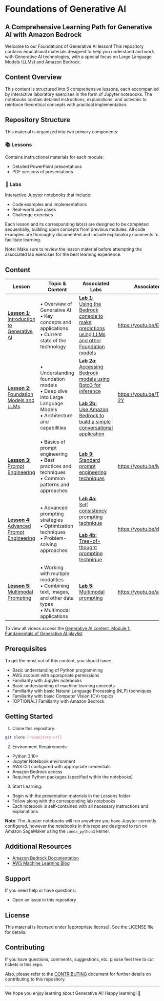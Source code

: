 # Foundations of Generative AI
## A Comprehensive Learning Path for Generative AI with Amazon Bedrock

Welcome to our Foundations of Generative AI lesson! This repository contains educational materials designed to help you understand and work with Generative AI technologies, with a special focus on Large Language Models (LLMs) and Amazon Bedrock.

## Content Overview

This content is structured into 5 comprehensive lessons, each accompanied by interactive laboratory exercises in the form of Jupyter notebooks. The notebooks contain detailed instructions, explanations, and activities to reinforce theoretical concepts with practical implementation.

## Repository Structure

This material is organized into two primary components:

### 📚 Lessons
Contains instructional materials for each module:
- Detailed PowerPoint presentations
- PDF versions of presentations

### 🔬 Labs
Interactive Jupyter notebooks that include:
- Code examples and implementations
- Real-world use cases
- Challenge exercises

Each lesson and its corresponding lab(s) are designed to be completed sequentially, building upon concepts from previous modules. All code examples are thoroughly documented and include explanatory comments to facilitate learning.

Note: Make sure to review the lesson material before attempting the associated lab exercises for the best learning experience.

## Content

| Lesson | Topic & Content | Associated Labs | Associated Video |
|--------|----------------|-----------------|-----------------|
| [**Lesson 1:** Introduction to Generative AI](Lessons/Lesson-1) | • Overview of Generative AI<br>• Key concepts and applications<br>• Current state of the technology | [**Lab 1:**<br>Using the Bedrock console to make predictions using LLMs and other Foundation models](Labs/Lab-1) | https://youtu.be/EhKt74U4WNE |
| [**Lesson 2:** Foundation Models and LLMs](Lessons/Lesson-2) | • Understanding foundation models<br>• Deep dive into Large Language Models<br>• Architecture and capabilities | [**Lab 2a:**<br>Accessing Bedrock models using Boto3 for inference](Labs/Lab-2)<br><br>[**Lab 2b:**<br>Use Amazon Bedrock to build a simple conversational application](Labs/Lab-2) | https://youtu.be/TUU92WK7-2Y |
| [**Lesson 3:** Prompt Engineering](Lessons/Lesson-3) | • Basics of prompt engineering<br>• Best practices and techniques<br>• Common patterns and approaches | [**Lab 3:**<br>Standard prompt engineering techniques](Labs/Lab-3) | https://youtu.be/MAIm6X_k1X8 |
| [**Lesson 4:** Advanced Prompt Engineering](Lessons/Lesson-4) | • Advanced prompting strategies<br>• Optimization techniques<br>• Problem-solving approaches | [**Lab 4a:**<br>Self consistency prompting technique](Labs/Lab-4)<br><br>[**Lab 4b:**<br>Tree-of-thought prompting technique](Labs/Lab-4) | https://youtu.be/dROAuOuG9HA |
| [**Lesson 5:** Multimodal Prompting](Lessons/Lesson-5) | • Working with multiple modalities<br>• Combining text, images, and other data types<br>• Multimodal applications | [**Lab 5:**<br>Multimodal prompting](Labs/Lab-5) | https://youtu.be/a73v5eIlc44|

To view all videos access the [Generative AI content, Module 1: Fundamentals of Generative AI playlist](https://www.youtube.com/watch?v=EhKt74U4WNE&list=PL8P_Z6C4GcuUaUEwqUGv9dEpfzmWSE05A)

## Prerequisites

To get the most out of this content, you should have:
- Basic understanding of Python programming
- AWS account with appropriate permissions
- Familiarity with Jupyter notebooks
- Basic understanding of machine learning concepts
- Familiarity with basic Natural Language Processing (NLP) techniques
- Familiarity with basic Computer VIsion (CV) topics
- [OPTIONAL] Familiarity with Amazon Bedrock

## Getting Started

1. Clone this repository:
```bash
git clone [repository-url]
```

2. Environment Requirements:
- Python 3.10+
- Jupyter Notebook environment
- AWS CLI configured with appropriate credentials
- Amazon Bedrock access
- Required Python packages (specified within the notebooks)

3. Start Learning:
- Begin with the presentation materials in the Lessons folder
- Follow along with the corresponding lab notebooks
- Each notebook is self-contained with all necessary instructions and explanations

**Note**: The Jupyter notebooks will run anywhere you have Jupyter correctly configured, however the notebooks in this repo are designed to run on Amazon SageMaker using the `conda_python3` kernel.

## Additional Resources

- [Amazon Bedrock Documentation](https://docs.aws.amazon.com/bedrock/)
- [AWS Machine Learning Blog](https://aws.amazon.com/blogs/machine-learning/)

## Support

If you need help or have questions:
- Open an issue in this repository

## License

This material is licensed under [appropriate license]. See the [LICENSE](LICENSE) file for details.

## Contributing
If you have questions, comments, suggestions, etc. please feel free to cut tickets in this repo.

Also, please refer to the [CONTRIBUTING](CONTRIBUTING.md) document for further details on contributing to this repository.

---

We hope you enjoy learning about Generative AI! Happy learning! 🚀
